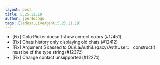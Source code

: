 ```yaml
---
layout: post
title: 5.25.11.19
author: jperdochqu
tags: [ladesk,LiveAgent,5.25.11.19]
---
```


- [Fix] ColorPicker doesn't show correct colors (#12451)
- [Fix] Chats history only displaying old chats (#12412)
- [Fix] Argument 5 passed to Qu\La\Auth\Legacy\AuthUser::__construct() must be of the type string (#12372)
- [Fix] Change contact unsupported (#12274)
